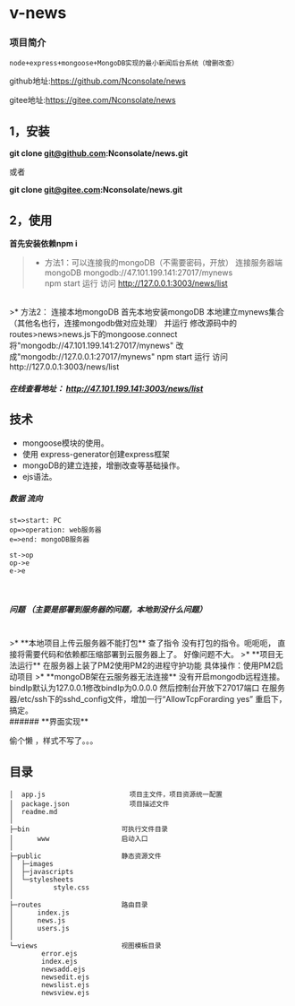﻿# v-news

### 项目简介
```  
node+express+mongoose+MongoDB实现的最小新闻后台系统（增删改查）
``` 
github地址:https://github.com/Nconsolate/news   
  
gitee地址:https://gitee.com/Nconsolate/news 


## 1，安装
 
 **git clone git@github.com:Nconsolate/news.git**  
   
 或者  
 
 **git clone git@gitee.com:Nconsolate/news.git**

## 2，使用
**首先安装依赖npm i**
>* 方法1：可以连接我的mongoDB（不需要密码，开放）
连接服务器端mongoDB 
 mongodb://47.101.199.141:27017/mynews  
npm start 运行
访问 http://127.0.0.1:3003/news/list
<br/>
>* 方法2： 连接本地mongoDB
    首先本地安装mongoDB   
    本地建立mynews集合（其他名也行，连接mongodb做对应处理）       并运行 
    修改源码中的routes>news>news.js下的mongoose.connect
    将"mongodb://47.101.199.141:27017/mynews"
    改成"mongodb://127.0.0.1:27017/mynews"
    npm start 运行
    访问 http://127.0.0.1:3003/news/list
    

##### 在线查看地址：  http://47.101.199.141:3003/news/list


## 技术
* mongoose模块的使用。
* 使用 express-generator创建express框架
* mongoDB的建立连接，增删改查等基础操作。
* ejs语法。

##### **数据** 流向 
```flow
st=>start: PC
op=>operation: web服务器
e=>end: mongoDB服务器

st->op
op->e
e->e
```
<br/>


##### **问题** （主要是部署到服务器的问题，本地到没什么问题）
<br/>
>* **本地项目上传云服务器不能打包**
    查了指令 没有打包的指令。呃呃呃，
    直接将需要代码和依赖都压缩部署到云服务器上了。
    好像问题不大。
>* **项目无法运行**
在服务器上装了PM2使用PM2的进程守护功能
具体操作：使用PM2启动项目
>* **mongoDB架在云服务器无法连接**
    没有开启mongodb远程连接。
    bindIp默认为127.0.0.1修改bindIp为0.0.0.0
    然后控制台开放下27017端口
    在服务器/etc/ssh下的sshd_config文件，增加一行“AllowTcpForarding yes”
    重启下，搞定。
    
    
<br/>
###### **界面实现**  

偷个懒 ，样式不写了。。。




## 目录
```
│  app.js                     项目主文件，项目资源统一配置
│  package.json               项目描述文件
│  readme.md
│  
├─bin                       可执行文件目录
│      www                  启动入口
│      
├─public                    静态资源文件
│  ├─images
│  ├─javascripts
│  └─stylesheets
│          style.css
│          
├─routes                    路由目录       
│      index.js             
│      news.js
│      users.js
│      
└─views                     视图模板目录
        error.ejs           
        index.ejs
        newsadd.ejs
        newsedit.ejs
        newslist.ejs
        newsview.ejs
```


